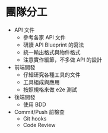 # 團隊分工
  * API 文件
    * 參考各家 API 文件
    * 研讀 API Blueprint 的寫法
    * 統一輸出格式與物件格式
    * 注意實作細節，不多做 API 的設計
  * 前端開發
    * 仔細研究各種工具的文件
    * 工具組成與應用
    * 按照規格來做 e2e 測試
  * 後端開發
    * 使用 BDD
  * Commit/Push 前檢查
    * Git hooks
    * Code Review

